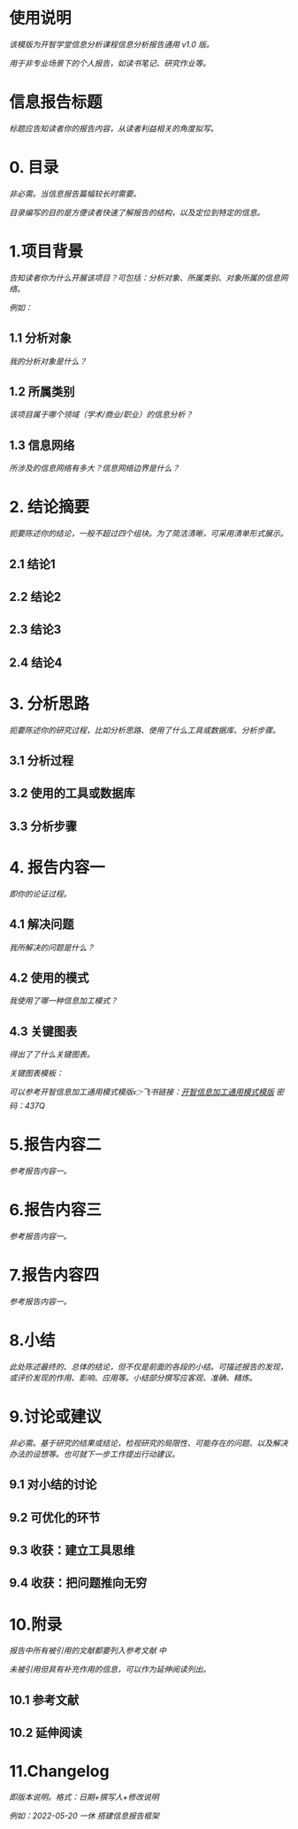 
# 使用说明

_该模版为开智学堂信息分析课程信息分析报告通用 v1.0 版。_

_用于非专业场景下的个人报告，如读书笔记、研究作业等。_

# 信息报告标题

_标题应告知读者你的报告内容，从读者利益相关的角度拟写。_

# 0. 目录

_非必需。当信息报告篇幅较长时需要。_

_目录编写的目的是方便读者快速了解报告的结构，以及定位到特定的信息。_

# 1.项目背景

_告知读者你为什么开展该项目？可包括：分析对象、所属类别、对象所属的信息网络。_

_例如：_

## 1.1 分析对象

_我的分析对象是什么？_

## 1.2 所属类别

_该项目属于哪个领域（学术/商业/职业）的信息分析？_

## 1.3 信息网络

_所涉及的信息网络有多大？信息网络边界是什么？_

# 2. 结论摘要

_扼要陈述你的结论，一般不超过四个组块。为了简洁清晰，可采用清单形式展示。_

## 2.1 结论1

## 2.2 结论2

## 2.3 结论3

## 2.4 结论4

# 3. 分析思路

_扼要陈述你的研究过程，比如分析思路、使用了什么工具或数据库、分析步骤。_

## 3.1 分析过程

## 3.2 使用的工具或数据库

## 3.3 分析步骤

# 4. 报告内容一

_即你的论证过程。_

## 4.1 解决问题

_我所解决的问题是什么？_

## 4.2 使用的模式

_我使用了哪一种信息加工模式？_

## 4.3 关键图表

_得出了了什么关键图表。_

_关键图表模板：_

_可以参考开智信息加工通用模式模版👉飞书链接：[开智信息加工通用模式模版](https://anrenmind.feishu.cn/docs/doccn5YvciXVFUnfKQo8yjxvYXg) 密码：437Q_

# 5.报告内容二

_参考报告内容一。_

# 6.报告内容三

_参考报告内容一。_

# 7.报告内容四

_参考报告内容一。_

# 8.小结

_此处陈述最终的、总体的结论，但不仅是前面的各段的小结。可描述报告的发现，或评价发现的作用、影响、应用等。小结部分撰写应客观、准确、精炼。_

# 9.讨论或建议

_非必需。基于研究的结果或结论，检视研究的局限性、可能存在的问题、以及解决办法的设想等。也可就下一步工作提出行动建议。_

## 9.1 对小结的讨论

## 9.2 可优化的环节

## 9.3 收获：建立工具思维

## 9.4 收获：把问题推向无穷

# 10.附录

_报告中所有被引用的文献都要列入参考文献 中_

_未被引用但具有补充作用的信息，可以作为延伸阅读列出。_

## 10.1 参考文献

## 10.2 延伸阅读

# 11.Changelog

_即版本说明。格式：日期+撰写人+修改说明_

_例如：2022-05-20 一休 搭建信息报告框架_